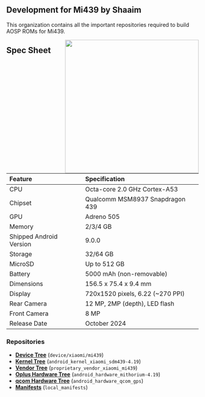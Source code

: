 ## Development for Mi439 by Shaaim 

This organization contains all the important repositories required to build AOSP ROMs for Mi439.



<img align="right" width="350" height="350" src="https://fdn2.gsmarena.com/vv/pics/xiaomi/xiaomi-redmi-8-3.jpg">






## Spec Sheet

| Feature                 | Specification                     |    
| :---------------------- | :-------------------------------- |
| CPU                     | Octa-core 2.0 GHz Cortex-A53      |
| Chipset                 | Qualcomm MSM8937 Snapdragon 439   |
| GPU                     | Adreno 505                        |
| Memory                  | 2/3/4 GB                          |
| Shipped Android Version | 9.0.0                             |
| Storage                 | 32/64 GB                          |
| MicroSD                 | Up to 512 GB                      |
| Battery                 | 5000 mAh (non-removable)          |
| Dimensions              | 156.5 x 75.4 x 9.4 mm             |
| Display                 | 720x1520 pixels, 6.22 (~270 PPI)  |
| Rear Camera             | 12 MP, 2MP (depth), LED flash     |
| Front Camera            | 8 MP                              |
| Release Date            | October 2024



### Repositories
* [**Device Tree**](https://github.com/Gtajisan/device/xiaomi/mi439) (`device/xiaomi/mi439`)
* [**Kernel Tree**](https://github.com/Jprimero15/android_kernel_xiaomi_sdm439-4.19) (`android_kernel_xiaomi_sdm439-4.19`)
* [**Vendor Tree**](https://github.com/LOLZKERNEL/proprietary_vendor_xiaomi_mi439-4.19) (`proprietary_vendor_xiaomi_mi439`)
* [**Oplus Hardware Tree**](https://github.com/MI439-CLO/android_hardware_mithorium-4.19) (`android_hardware_mithorium-4.19`)
* [**qcom Hardware Tree**](https://github.com/MI439-CLO/android_hardware_qcom_gps) (`android_hardware_qcom_gps`)
* [**Manifests**](https://github.com/Gtajisan/local_manifests_clo) (`local_manifests`)
